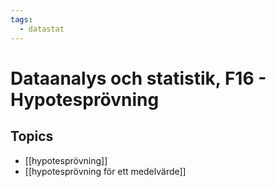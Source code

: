 ```yaml
---
tags:
  - datastat
---
```

# Dataanalys och statistik, F16 - Hypotesprövning

## Topics
- [[hypotesprövning]]
- [[hypotesprövning för ett medelvärde]]